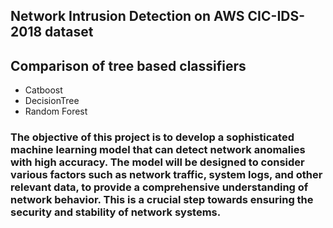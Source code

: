 ## Network Intrusion Detection on AWS CIC-IDS-2018 dataset
## Comparison of tree based classifiers
  - Catboost 
  - DecisionTree 
  - Random Forest

### The objective of this project is to develop a sophisticated machine learning model that can detect network anomalies with high accuracy. The model will be designed to consider various factors such as network traffic, system logs, and other relevant data, to provide a comprehensive understanding of network behavior. This is a crucial step towards ensuring the security and stability of network systems.
